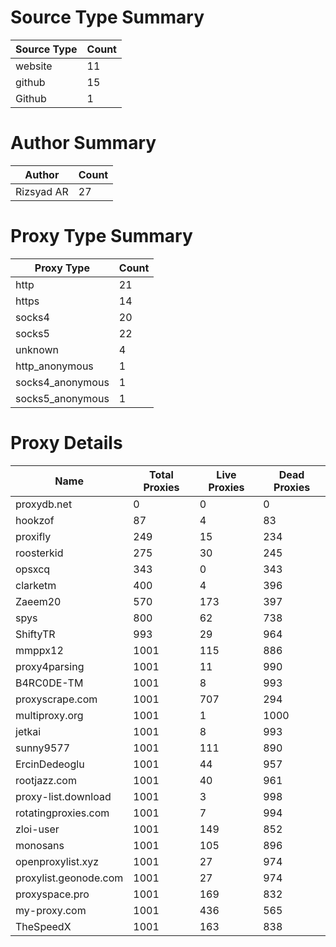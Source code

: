 # Source Type Summary

| Source Type | Count |
|-------------|-------|
| website | 11 |
| github | 15 |
| Github | 1 |


# Author Summary

| Author | Count |
|--------|-------|
| Rizsyad AR | 27 |


# Proxy Type Summary

| Proxy Type | Count |
|------------|-------|
| http | 21 |
| https | 14 |
| socks4 | 20 |
| socks5 | 22 |
| unknown | 4 |
| http_anonymous | 1 |
| socks4_anonymous | 1 |
| socks5_anonymous | 1 |


# Proxy Details

| Name | Total Proxies | Live Proxies | Dead Proxies |
|------|---------------|--------------|---------------|
| proxydb.net | 0 | 0 | 0 |
| hookzof | 87 | 4 | 83 |
| proxifly | 249 | 15 | 234 |
| roosterkid | 275 | 30 | 245 |
| opsxcq | 343 | 0 | 343 |
| clarketm | 400 | 4 | 396 |
| Zaeem20 | 570 | 173 | 397 |
| spys | 800 | 62 | 738 |
| ShiftyTR | 993 | 29 | 964 |
| mmppx12 | 1001 | 115 | 886 |
| proxy4parsing | 1001 | 11 | 990 |
| B4RC0DE-TM | 1001 | 8 | 993 |
| proxyscrape.com | 1001 | 707 | 294 |
| multiproxy.org | 1001 | 1 | 1000 |
| jetkai | 1001 | 8 | 993 |
| sunny9577 | 1001 | 111 | 890 |
| ErcinDedeoglu | 1001 | 44 | 957 |
| rootjazz.com | 1001 | 40 | 961 |
| proxy-list.download | 1001 | 3 | 998 |
| rotatingproxies.com | 1001 | 7 | 994 |
| zloi-user | 1001 | 149 | 852 |
| monosans | 1001 | 105 | 896 |
| openproxylist.xyz | 1001 | 27 | 974 |
| proxylist.geonode.com | 1001 | 27 | 974 |
| proxyspace.pro | 1001 | 169 | 832 |
| my-proxy.com | 1001 | 436 | 565 |
| TheSpeedX | 1001 | 163 | 838 |

